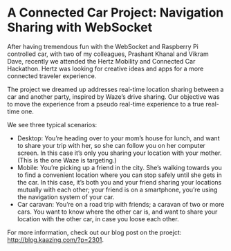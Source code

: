 A Connected Car Project: Navigation Sharing with WebSocket
========

After having tremendous fun with the WebSocket and Raspberry Pi controlled car, 
with two of my colleagues, Prashant Khanal and Vikram Dave, recently we attended
the Hertz Mobility and Connected Car Hackathon. Hertz was looking for creative
ideas and apps for a more connected traveler experience.

The project we dreamed up addresses real-time location sharing between a car and
another party, inspired by Waze’s drive sharing. Our objective was to move the
 experience from a pseudo real-time experience to a true real-time one.

We see three typical scenarios:

* Desktop: You’re heading over to your mom’s house for lunch, and want to share your 
trip with her, so she can follow you on her computer screen. In this case it’s only
 you sharing your location with your mother. (This is the one Waze is targeting.)
* Mobile: You’re picking up a friend in the city. She’s walking towards you to
 find a convenient location where you can stop safely until she gets in the car. 
 In this case, it’s both you and your friend sharing your locations mutually with each
  other; your friend is on a smartphone, you’re using the navigation system of your car.
* Car caravan: You’re on a road trip with friends; a caravan of two or more cars. You
 want to know where the other car is, and want to share your location with the other
  car, in case you loose each other.

For more information, check out our blog post on the proejct: http://blog.kaazing.com/?p=2301.
